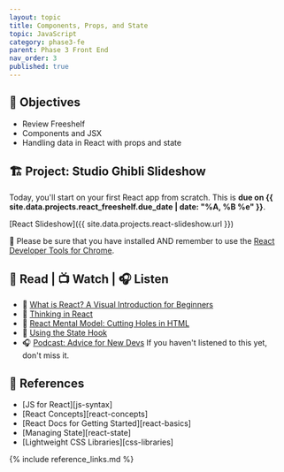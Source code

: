```yaml
---
layout: topic
title: Components, Props, and State
topic: JavaScript
category: phase3-fe
parent: Phase 3 Front End
nav_order: 3
published: true
---
```


## 🎯 Objectives

- Review Freeshelf
- Components and JSX
- Handling data in React with props and state

## 🏗️ Project: Studio Ghibli Slideshow

Today, you'll start on your first React app from scratch. This is **due on {{ site.data.projects.react_freeshelf.due_date | date: "%A, %B %e" }}**.

[React Slideshow]({{ site.data.projects.react-slideshow.url }})

🧰 Please be sure that you have installed AND remember to use the [React Developer Tools for Chrome](https://chrome.google.com/webstore/detail/react-developer-tools/fmkadmapgofadopljbjfkapdkoienihi?hl=en).

## 📖 Read | 📺 Watch | 🎧 Listen

- 📖 [What is React? A Visual Introduction for Beginners](https://learnreact.design/posts/what-is-react)
- 📖 [Thinking in React](https://beta.reactjs.org/learn/thinking-in-react)
- 📖 [React Mental Model: Cutting Holes in HTML](https://learnreact.design/posts/react-mental-model-cut-holes-in-html-template)
- 📖 [Using the State Hook](https://reactjs.org/docs/hooks-state.html)
- 🎧 [Podcast: Advice for New Devs](https://syntax.fm/show/382/advice-for-new-devs) If you haven't listened to this yet, don't miss it.

## 🔖 References

- [JS for React][js-syntax]
- [React Concepts][react-concepts]
- [React Docs for Getting Started][react-basics]
- [Managing State][react-state]
- [Lightweight CSS Libraries][css-libraries]

{% include reference_links.md %}

